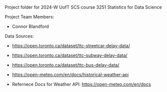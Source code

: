 Project folder for 2024-W UofT SCS course 3251 Statistics for Data Science

Project Team Members:
- Connor Blandford

Data Sources:
- https://open.toronto.ca/dataset/ttc-streetcar-delay-data/
- https://open.toronto.ca/dataset/ttc-subway-delay-data/
- https://open.toronto.ca/dataset/ttc-bus-delay-data/
- https://open-meteo.com/en/docs/historical-weather-api

- Refernece Docs for Weather API: https://open-meteo.com/en/docs
